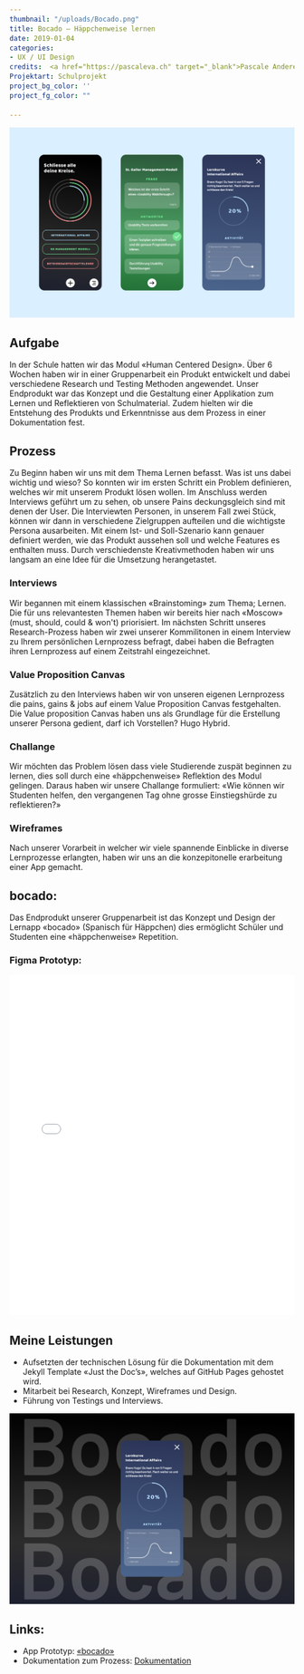 ```yaml
---
thumbnail: "/uploads/Bocado.png"
title: Bocado – Häppchenweise lernen
date: 2019-01-04
categories:
- UX / UI Design
credits:  <a href="https://pascaleva.ch" target="_blank">Pascale Anderegg</a>, Nicole Watrinet,  <a href="https://portfolio.marc-hatt.ch" target="_blank">Marc Hatt</a>
Projektart: Schulprojekt
project_bg_color: ''
project_fg_color: ""

---
```

![](/uploads/Bocado_2.png)


## Aufgabe
In der Schule hatten wir das Modul «Human Centered Design». Über 6 Wochen haben wir in einer Gruppenarbeit ein Produkt entwickelt und dabei verschiedene Research und Testing Methoden angewendet. Unser Endprodukt war das Konzept und die Gestaltung einer Applikation zum Lernen und Reflektieren von Schulmaterial. Zudem hielten wir die Entstehung des Produkts und Erkenntnisse aus dem Prozess in einer Dokumentation fest.

## Prozess
Zu Beginn haben wir uns mit dem Thema Lernen befasst. Was ist uns dabei wichtig und wieso? So konnten wir im ersten Schritt ein Problem definieren, welches wir mit unserem Produkt lösen wollen. Im Anschluss werden Interviews geführt um zu sehen, ob unsere Pains deckungsgleich sind mit denen der User. Die Interviewten Personen, in unserem Fall zwei Stück, können wir dann in verschiedene Zielgruppen aufteilen und die wichtigste Persona ausarbeiten. Mit einem Ist- und Soll-Szenario kann genauer definiert werden, wie das Produkt aussehen soll und welche Features es enthalten muss. Durch verschiedenste Kreativmethoden haben wir uns langsam an eine Idee für die Umsetzung herangetastet.

### Interviews
Wir begannen mit einem klassischen «Brainstoming» zum Thema; Lernen. Die für uns relevantesten Themen haben wir bereits hier nach «Moscow» (must, should, could & won't) priorisiert.
Im nächsten Schritt unseres Research-Prozess haben wir zwei unserer Kommilitonen in einem Interview zu Ihrem persönlichen Lernprozess befragt, dabei haben die Befragten ihren Lernprozess auf einem Zeitstrahl eingezeichnet.

### Value Proposition Canvas
Zusätzlich zu den Interviews haben wir von unseren eigenen Lernprozess die pains, gains & jobs auf einem Value Proposition Canvas festgehalten. Die Value proposition Canvas haben uns als Grundlage für die Erstellung unserer Persona gedient, darf ich Vorstellen? Hugo Hybrid.


### Challange
Wir möchten das Problem lösen dass viele Studierende zuspät beginnen zu lernen, dies soll durch eine «häppchenweise» Reflektion des Modul gelingen. Daraus haben wir unsere Challange formuliert:
«Wie können wir Studenten helfen, den vergangenen Tag ohne grosse Einstiegshürde zu reflektieren?»

### Wireframes
Nach unserer Vorarbeit in welcher wir viele spannende Einblicke in diverse Lernprozesse erlangten, haben wir uns an die konzepitonelle erarbeitung einer App gemacht.

## bocado:
Das Endprodukt unserer Gruppenarbeit ist das Konzept und Design der Lernapp «bocado» (Spanisch für Häppchen) dies ermöglicht Schüler und Studenten eine «häppchenweise» Repetition.

### Figma Prototyp:
<iframe height='600' scrolling='no' title='Flexbox Flex-Grow Mast' src='//www.figma.com/embed?embed_host=share&url=https%3A%2F%2Fwww.figma.com%2Fproto%2FGN1f3SvmzTkia4DAZaBix0%2FHi-Fi-Prototyp%3Fnode-id%3D249%253A5%26scaling%3Dscale-down' frameborder='no' allowtransparency='true' allowfullscreen='true' style='width: 100%;'></iframe>

## Meine Leistungen
* Aufsetzten der technischen Lösung für die Dokumentation mit dem Jekyll Template «Just the Doc’s», welches auf GitHub Pages gehostet wird.
* Mitarbeit bei Research, Konzept, Wireframes und Design.
* Führung von Testings und Interviews.

![](/uploads/Bocado.png)



## Links:
* App Prototyp: [«bocado»](https://www.figma.com/file/GN1f3SvmzTkia4DAZaBix0/Hi-Fi-Prototyp)
* Dokumentation zum Prozess: [Dokumentation](https://matthiasmeierkoch.github.io/hcd-documentation/)